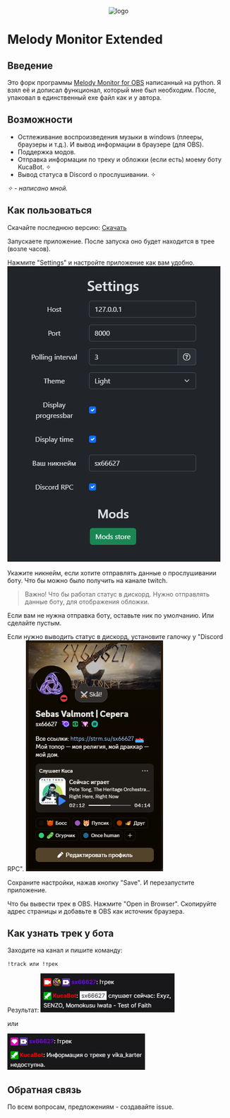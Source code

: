 <div style="text-align: center;">

![logo](http://xdw.su/icon.png "Title")

</div>

# Melody Monitor Extended

## Введение
Это форк программы [Melody Monitor for OBS](https://github.com/SuperZombi/melody-monitor) написанный на python. Я взял её и дописал функционал, который  мне был необходим. После, упаковал в единственный exe файл как и у автора.

## Возможности

* Остлеживание воспроизведения музыки в windows (плееры, браузеры и т.д.). И вывод информации в браузере (для OBS).
* Поддержка модов.
* Отправка информации по треку и обложки (если есть) моему боту KucaBot. ✧
* Вывод статуса в Discord о прослушивании. ✧

*✧ - написано мной.*

## Как пользоваться
Скачайте последнюю версию: [Скачать](https://github.com/sx66627/melody-monitor-kuca/releases/latest/download/Melody-monitor.exe)

Запускаете приложение. После запуска оно будет находится в трее (возле часов).

Нажмите "Settings" и настройте приложение как вам удобно.
![settings](github/settings.png "settings")

Укажите никнейм, если хотите отправлять данные о прослушивании боту. Что бы можно было получить на канале twitch.

> Важно!
> Что бы работал статус в дискорд. Нужно отправлять данные боту, для отображения обложки.

Если вам не нужна отправка боту, оставьте ник по умолчанию. Или сделайте пустым.


Если нужно выводить статус в дискорд, установите галочку у "Discord RPC".
![ds](github/ds.png "ds")


Сохраните настройки, нажав кнопку "Save". И перезапустите приложение.

Что бы вывести трек в OBS. Нажмите "Open in Browser". Скопируйте адрес страницы и добавьте в OBS как источник браузера.

## Как узнать трек у бота
Заходите на канал и пишите команду:
```
!track или !трек
```
Результат:
![track1](github/track1.jpg "track1")

или
 
![track2](github/track2.jpg "track2")

## Обратная связь
По всем вопросам, предложениям - создавайте issue.